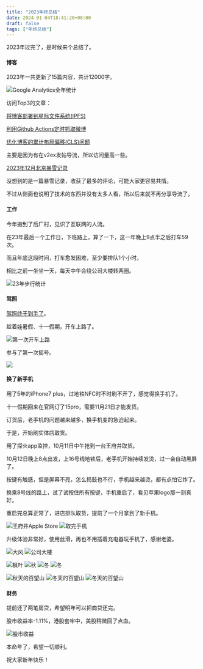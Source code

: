 ```yaml
---
title: "2023年终总结"
date: 2024-01-04T18:41:20+08:00
draft: false
tags: ["年终总结"]
---
```


2023年过完了，是时候来个总结了。

#### 博客

2023年一共更新了15篇内容，共计12000字。

![Google Analytics全年统计](20240104184720.png)

访问Top3的文章：

[将博客部署到星际文件系统(IPFS)](https://liudon.com/posts/deploy-blog-to-ipfs/)

[利用Github Actions定时抓取微博](https://liudon.com/posts/using-github-actions-to-schedule-weibo-scraping/)

[优化博客的累计布局偏移(CLS)问题](https://liudon.com/posts/fix-blog-cls/)

主要是因为有在v2ex发帖导流，所以访问量高一些。

[2023年12月北京暴雪记录](https://liudon.com/posts/2023%E5%B9%B412%E6%9C%88%E5%8C%97%E4%BA%AC%E6%9A%B4%E9%9B%AA%E8%AE%B0%E5%BD%95/)

没想到的是一篇暴雪记录，收获了最多的评论，可能大家更容易共情。

不过从侧面也说明了技术的东西并没有太多人看，所以后来就不再分享导流了。

#### 工作

今年搬到了后厂村，见识了互联网的人流。

在23年最后一个工作日，下班路上，算了一下，这一年晚上9点半之后打车59次。

而且年底这段时间，打车愈发困难，至少要排队1个小时。

相比之前一坐坐一天，每天中午会绕公司大楼转两圈。

![23年步行统计](20240104190037.jpg)

#### 驾照

[驾照终于到手了](https://liudon.com/posts/my-journey-of-learning-to-drive/)。

趁着娃暑假、十一假期，开车上路了。

![第一次开车上路](20240104190649.jpg)

参与了第一次摇号。

![](20240106165345.jpg)

#### 换了新手机

用了5年的iPhone7 plus，过地铁NFC时不时刷不开了，感觉得换手机了。

十一假期回来在官网订了15pro，需要11月21日才能发货。

订货后，老手机的问题越来越多，换手机变的急迫起来。

于是，开始刷实体店取货。

用了探火app监控，10月11日中午抢到一台王府井取货。

10月12日晚上8点出发，上16号线地铁后，老手机开始持续发烫，过一会自动黑屏了。

按键有触感，但是屏幕不亮，怎么捣鼓也不行，手机越来越烫，都有点怕它炸了。

换乘8号线的路上，试了试按住所有按键，手机重启了，看见苹果logo那一刻真好。

重启完总算正常了，进店排队取货，提前了一个月拿到了新手机。

![王府井Apple Store](20240105132858.jpg)
![取完手机](20240105132906.jpg)

升级体验非常好，使用丝滑，再也不用插着充电器玩手机了，感谢老婆。

![大风](20240105133752.jpg)
![公司大楼](20240105133758.jpg)

![枫叶](20240105133747.jpg)
![秋](20240105133803.jpg)
![冬](20240105133808.jpg)
![冬](20240105133819.jpg)

![秋天的百望山](20240105133739.jpg)
![冬天的百望山](20240105133814.jpg)
![冬天的百望山](20240105133825.jpg)

#### 财务

提前还了两笔房贷，希望明年可以把商贷还完。

股市收益率-1.11%，港股套牢中，美股稍微回了点血。

![股市收益](20240104191508.jpg)

本命年了，希望一切顺利。

祝大家新年快乐！